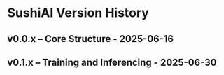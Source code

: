 # SushiAI Version History

## v0.0.x – Core Structure - 2025-06-16

## v0.1.x – Training and Inferencing - 2025-06-30